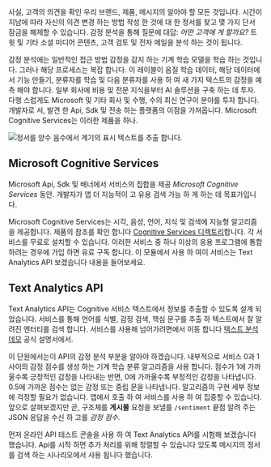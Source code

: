 사실, 고객의 의견을 확인 우리 브랜드, 제품, 메시지의 알아야 할 모든 것입니다. 시간이 지남에 따라 자신의 의견 변경 하는 방법 작성 한 것에 대 한 정서를 찾고 몇 가지 단서 잠금을 해제할 수 있습니다. 감정 분석을 통해 질문에 대답: *어떤 고객에 게 할까요?* 트 윗 및 기타 소셜 미디어 콘텐츠, 고객 검토 및 전자 메일을 분석 하는 것이 됩니다.

 감정 분석에는 일반적인 접근 방법 감정을 감지 하는 기계 학습 모델을 학습 하는 것입니다. 그러나 해당 프로세스는 복잡 합니다. 이 레이블이 음질 학습 데이터, 해당 데이터에서 기능 만들기, 분류자를 학습 및 다음 분류자를 사용 하 여 새 가지 텍스트의 감정을 예측 해야 합니다. 일부 회사에 비용 및 전문 지식을부터 AI 솔루션을 구축 하는 데 투자. 다행 스럽게도 Microsoft 및 기타 회사 및 수행, 수의 최신 연구이 분야를 투자 합니다. 개발자로 서, 발견 한 Api, Sdk 및 전송 하는 플랫폼의 이점을 가져옵니다. Microsoft Cognitive Services는 이러한 제품을 하나.

![정서를 양수 음수에서 계기의 표시 텍스트를 추출 합니다.](../media/sentiment-analysis.png)

## <a name="microsoft-cognitive-services"></a>Microsoft Cognitive Services

Microsoft Api, Sdk 및 배너에서 서비스의 집합을 제공 *Microsoft Cognitive Services* 동안. 개발자가 앱 더 지능적이 고 유용 검색 가능 하 게 하는 데 목표가입니다.

Microsoft Cognitive Services는 시각, 음성, 언어, 지식 및 검색에 지능형 알고리즘을 제공합니다. 제품의 참조를 확인 합니다 [Cognitive Services 디렉토리](https://azure.microsoft.com/services/cognitive-services/directory/)합니다. 각 서비스를 무료로 설치할 수 있습니다. 이러한 서비스 중 하나 이상의 응용 프로그램에 통합 하려는 경우에 가입 하면 유료 구독 합니다. 이 모듈에서 사용 하 여이 서비스는 Text Analytics API 보겠습니다 내용을 들어보세요.

## <a name="text-analytics-api"></a>Text Analytics API

Text Analytics API는 Cognitive 서비스 텍스트에서 정보를 추출할 수 있도록 설계 되었습니다.  서비스를 통해 언어를 식별, 감정 검색, 핵심 문구를 추출 하 텍스트에서 잘 알려진 엔터티를 검색 합니다. 서비스를 사용해 넘어가려면에서 이동 합니다 [텍스트 분석 데모](https://azure.microsoft.com/services/cognitive-services/text-analytics/) 공식 설명서에서.

이 단원에서는이 API의 감정 분석 부분을 알아야 하겠습니다. 내부적으로 서비스 0과 1 사이의 감정 점수를 생성 하는 기계 학습 분류 알고리즘을 사용 합니다.  점수가 1에 가까울수록 긍정적인 감정을 나타내는 반면, 0에 가까울수록 부정적인 감정을 나타냅니다. 0.5에 가까운 점수는 없는 감정 또는 중립 문을 나타냅니다. 알고리즘의 구현 세부 정보에 걱정할 필요가 없습니다. 앱에서 호출 하 여 서비스를 사용 하 여 집중할 수 있습니다.  앞으로 살펴보겠지만 곧, 구조체를 **게시물** 요청을 보낼를 `/sentiment` 끝점 알려 주는 JSON 응답을 수신 하 고를 *감정 점수*.

먼저 온라인 API 테스트 콘솔을 사용 하 여 Text Analytics API를 시험해 보겠습니다 했습니다. Api를 시작 하면 추가 처리를 위해 정렬할 수 있습니다 있도록 메시지의 정서를 검색 하는 시나리오에서 사용 됩니다 했습니다.